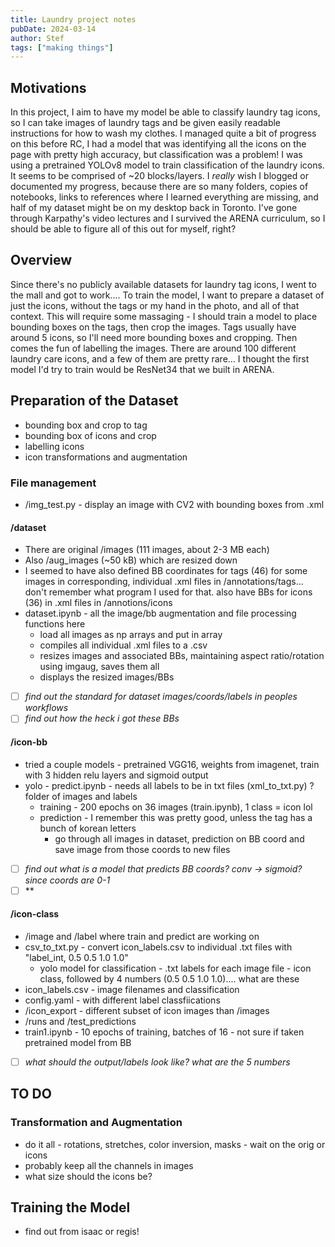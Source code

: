 ```yaml
---
title: Laundry project notes
pubDate: 2024-03-14
author: Stef
tags: ["making things"]
---
```

## Motivations
In this project, I aim to have my model be able to classify laundry tag icons, so I can take images of laundry tags and be given easily readable instructions for how to wash my clothes. 
I managed quite a bit of progress on this before RC, I had a model that was identifying all the icons on the page with pretty high accuracy, but classification was a problem! I was using a pretrained YOLOv8 model to train classification of the laundry icons. It seems to be comprised of ~20 blocks/layers.
I *really* wish I blogged or documented my progress, because there are so many folders, copies of notebooks, links to references where I learned everything are missing, and half of my dataset might be on my desktop back in Toronto. I've gone through Karpathy's video lectures and I survived the ARENA curriculum, so I should be able to figure all of this out for myself, right?

## Overview
Since there's no publicly available datasets for laundry tag icons, I went to the mall and got to work.... To train the model, I want to prepare a dataset of just the icons, without the tags or my hand in the photo, and all of that context. This will require some massaging - I should train a model to place bounding boxes on the tags, then crop the images. Tags usually have around 5 icons, so I'll need more bounding boxes and cropping. Then comes the fun of labelling the images. There are around 100 different laundry care icons, and a few of them are pretty rare... I thought the first model I'd try to train would be ResNet34 that we built in ARENA.   

## Preparation of the Dataset
- bounding box and crop to tag
- bounding box of icons and crop
- labelling icons
- icon transformations and augmentation

### File management
- /img_test.py - display an image with CV2 with bounding boxes from .xml
#### /dataset
- There are original /images (111 images, about 2-3 MB each)
- Also /aug_images (~50 kB) which are resized down
- I seemed to have also defined BB coordinates for tags (46) for some images in corresponding, individual .xml files in /annotations/tags... don't remember what program I used for that. also have BBs for icons (36) in .xml files in /annotions/icons
- dataset.ipynb - all the image/bb augmentation and file processing functions here
    - load all images as np arrays and put in array
    - compiles all individual .xml files to a .csv
    - resizes images and associated BBs, maintaining aspect ratio/rotation using imgaug, saves them all 
    - displays the resized images/BBs
- [ ] *find out the standard for dataset images/coords/labels in peoples workflows*
- [ ] *find out how the heck i got these BBs*

#### /icon-bb
- tried a couple models - pretrained VGG16, weights from imagenet, train with 3 hidden relu layers and sigmoid output 
- yolo - predict.ipynb - needs all labels to be in txt files (xml_to_txt.py) ? folder of images and labels 
    - training - 200 epochs on 36 images (train.ipynb), 1 class = icon lol
    - prediction - I remember this was pretty good, unless the tag has a bunch of korean letters
        - go through all images in dataset, prediction on BB coord and save image from those coords to new files
- [ ] *find out what is a model that predicts BB coords? conv -> sigmoid? since coords are 0-1*
- [ ] **

#### /icon-class
- /image and /label where train and predict are working on
- csv_to_txt.py - convert icon_labels.csv to individual .txt files with "label_int, 0.5 0.5 1.0 1.0"
    - yolo model for classification - .txt labels for each image file - icon class, followed by 4 numbers (0.5 0.5 1.0 1.0).... what are these
- icon_labels.csv - image filenames and classification
- config.yaml - with different label classfiications
- /icon_export - different subset of icon images than /images
- /runs and /test_predictions
- train1.ipynb - 10 epochs of training, batches of 16 - not sure if taken pretrained model from BB
- [ ] *what should the output/labels look like? what are the 5 numbers*
<!-- 
### BB tags
- dataset.ipynb - 


### BB icons  -->


<!-- ### Labelling icons T_T -->

## TO DO
### Transformation and Augmentation
- do it all - rotations, stretches, color inversion, masks - wait on the orig or icons
- probably keep all the channels in images
- what size should the icons be?

## Training the Model
- find out from isaac or regis! 

